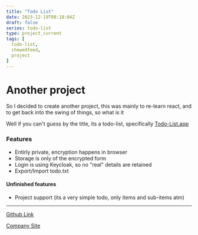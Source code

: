 ```yaml
---
title: "Todo List"
date: 2023-12-19T08:18:04Z
draft: false
series: todo-list
type: project_current
tags: [
  todo-list,
  chewedfeed,
  project
]
---
```


# Another project
So I decided to create another project, this was mainly to re-learn react, and to get back into the swing of things, so what is it

Well if you can't guess by the title, its a todo-list, specifically [Todo-List.app](https://todo-list.app)

### Features
- Entirly private, encryption happens in browser
- Storage is only of the encrypted form
- Login is using Keycloak, so no "real" details are retained
- Export/Import todo.txt

#### Unfinished features
- Project support (its a very simple todo, only items and sub-items atm)

---
[Github Link](https://github.com/todo-lists-app)

[Company Site](https://todo-list.app)
